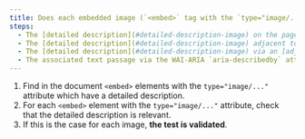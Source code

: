 ```yaml
---
title: Does each embedded image (`<embed>` tag with the `type="image/..."` attribute) [conveying information](#image-conveying-information), with a [detailed description](#detailed-description-image), meet these conditions?
steps:
  - The [detailed description](#detailed-description-image) on the page and indicated by the [text alternative](#text-alternative-image) is relevant.
  - The [detailed description](#detailed-description-image) adjacent to the embedded image is relevant.
  - The [detailed description](#detailed-description-image) via an [adjacent link or button](#adjacent-link-or-button) is relevant.
  - The associated text passage via the WAI-ARIA `aria-describedby` attribute is relevant.
---
```


1. Find in the document `<embed>` elements with the `type="image/..."` attribute which have a detailed description.
2. For each `<embed>` element with the `type="image/..."` attribute, check that the detailed description is relevant.
3. If this is the case for each image, **the test is validated**.
